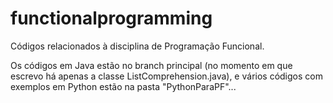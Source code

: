 # functionalprogramming
Códigos relacionados à disciplina de Programação Funcional.

Os códigos em Java estão no branch principal (no momento em que escrevo há apenas a classe ListComprehension.java), e vários códigos com exemplos em Python estão na pasta "PythonParaPF"...
